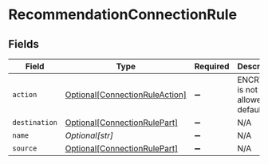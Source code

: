 # RecommendationConnectionRule


## Fields

| Field                                                                         | Type                                                                          | Required                                                                      | Description                                                                   |
| ----------------------------------------------------------------------------- | ----------------------------------------------------------------------------- | ----------------------------------------------------------------------------- | ----------------------------------------------------------------------------- |
| `action`                                                                      | [Optional[ConnectionRuleAction]](../../models/shared/connectionruleaction.md) | :heavy_minus_sign:                                                            | ENCRYPT is not allowed in default rule                                        |
| `destination`                                                                 | [Optional[ConnectionRulePart]](../../models/shared/connectionrulepart.md)     | :heavy_minus_sign:                                                            | N/A                                                                           |
| `name`                                                                        | *Optional[str]*                                                               | :heavy_minus_sign:                                                            | N/A                                                                           |
| `source`                                                                      | [Optional[ConnectionRulePart]](../../models/shared/connectionrulepart.md)     | :heavy_minus_sign:                                                            | N/A                                                                           |